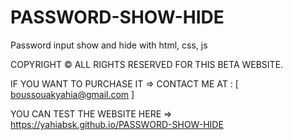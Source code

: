 # PASSWORD-SHOW-HIDE
Password input show and hide with html, css, js

COPYRIGHT © ALL RIGHTS RESERVED FOR THIS BETA WEBSITE.

IF YOU WANT TO PURCHASE IT => CONTACT ME AT : [ boussouakyahia@gmail.com ]

YOU CAN TEST THE WEBSITE HERE => https://yahiabsk.github.io/PASSWORD-SHOW-HIDE
